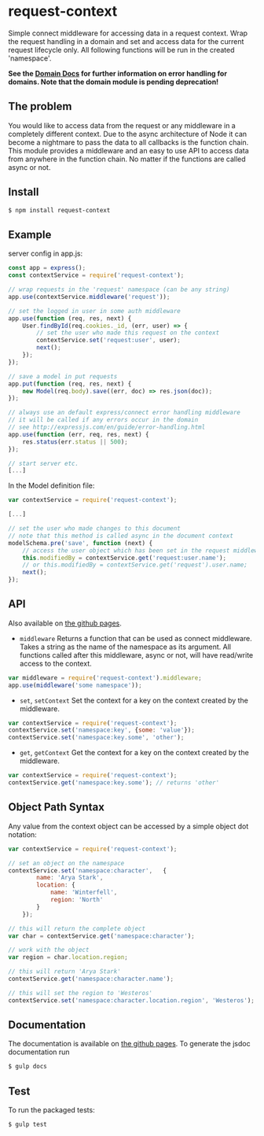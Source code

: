 # request-context
Simple connect middleware for accessing data in a request context.
Wrap the request handling in a domain and set and access data for the current request lifecycle only.
All following functions will be run in the created 'namespace'.

**See the [Domain Docs](https://nodejs.org/api/domain.html) for further information on error handling
for domains. Note that the domain module is pending deprecation!**

## The problem
You would like to access data from the request or any middleware in a completely different context.
Due to the async architecture of Node it can become a nightmare to pass the data to all callbacks
is the function chain. This module provides a middleware and an easy to use API to access data
from anywhere in the function chain. No matter if the functions are called async or not.

## Install

```sh
$ npm install request-context
```

## Example

server config in app.js:
```js
const app = express();
const contextService = require('request-context');

// wrap requests in the 'request' namespace (can be any string)
app.use(contextService.middleware('request'));

// set the logged in user in some auth middleware
app.use(function (req, res, next) {
	User.findById(req.cookies._id, (err, user) => {
		// set the user who made this request on the context
		contextService.set('request:user', user);
		next();
	});
});

// save a model in put requests
app.put(function (req, res, next) {
	new Model(req.body).save((err, doc) => res.json(doc));
});

// always use an default express/connect error handling middleware
// it will be called if any errors occur in the domain
// see http://expressjs.com/en/guide/error-handling.html
app.use(function (err, req, res, next) {
	res.status(err.status || 500);
});

// start server etc.
[...]
```

In the Model definition file:
```js
var contextService = require('request-context');

[...]

// set the user who made changes to this document
// note that this method is called async in the document context
modelSchema.pre('save', function (next) {
	// access the user object which has been set in the request middleware
	this.modifiedBy = contextService.get('request:user.name');
	// or this.modifiedBy = contextService.get('request').user.name;
	next();
});
```

## API

Also available on [the github pages](http://michaelkrone.github.io/request-context/).

- `middleware`
Returns a function that can be used as connect middleware. Takes a string as the name of the namespace as its argument. All functions called after this middleware, async or not, will have read/write access to the context.
```js
var middleware = require('request-context').middleware;
app.use(middleware('some namespace'));
```

- `set`, `setContext`
Set the context for a key on the context created by the middleware.
```js
var contextService = require('request-context');
contextService.set('namespace:key', {some: 'value'});
contextService.set('namespace:key.some', 'other');
```

- `get`, `getContext`
Get the context for a key on the context created by the middleware.
```js
var contextService = require('request-context');
contextService.get('namespace:key.some'); // returns 'other'
```

## Object Path Syntax
Any value from the context object can be accessed by a simple object dot notation:

```js
var contextService = require('request-context');

// set an object on the namespace
contextService.set('namespace:character',	{
		name: 'Arya Stark',
		location: {
			name: 'Winterfell',
			region: 'North'
		}
	});

// this will return the complete object
var char = contextService.get('namespace:character');

// work with the object
var region = char.location.region;

// this will return 'Arya Stark'
contextService.get('namespace:character.name');

// this will set the region to 'Westeros'
contextService.set('namespace:character.location.region', 'Westeros');

```

## Documentation

The documentation is available on [the github pages](http://michaelkrone.github.io/request-context/).
To generate the jsdoc documentation run
```bash
$ gulp docs
```

## Test

To run the packaged tests:
```bash
$ gulp test
```

